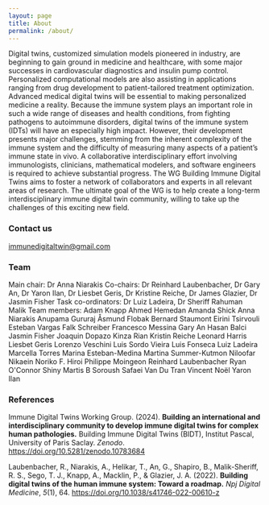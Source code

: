 ```yaml
---
layout: page
title: About
permalink: /about/
---
```


Digital twins, customized simulation models pioneered in industry, are beginning to gain ground in medicine and healthcare, with some major successes in cardiovascular diagnostics and insulin pump control. Personalized computational models are also assisting in applications ranging from drug development to patient-tailored treatment optimization. Advanced medical digital twins will be essential to making personalized medicine a reality. Because the immune system plays an important role in such a wide range of diseases and health conditions, from fighting pathogens to autoimmune disorders, digital twins of the immune system (IDTs) will have an especially high impact. However, their development presents major challenges, stemming from the inherent complexity of the immune system and the difficulty of measuring many aspects of a patient’s immune state in vivo. A collaborative interdisciplinary effort involving immunologists, clinicians, mathematical modelers, and software engineers is required to achieve substantial progress.
The WG Building Immune Digital Twins aims to foster a network of collaborators and experts in all relevant areas of research. The ultimate goal of the WG is to help create a long-term interdisciplinary immune digital twin community, willing to take up the challenges of this exciting new field.

### Contact us

[immunedigitaltwin@gmail.com](mailto:immunedigitaltwin@gmail.com)

### Team
Main chair: Dr Anna Niarakis
Co-chairs: Dr Reinhard Laubenbacher, Dr Gary An, Dr Yaron Ilan, Dr Liesbet Geris, Dr Kristine Reiche, Dr James Glazier, Dr Jasmin Fisher
Task co-ordinators: Dr Luiz Ladeira, Dr Sheriff Rahuman Malik 
Team members: 
Adam Knapp
Ahmed Hemedan
Amanda Shick
Anna Niarakis
Anupama Gururaj
Åsmund Flobak
Bernard Staumont
Eirini Tsirvouli
Esteban Vargas
Falk Schreiber
Francesco Messina
Gary An
Hasan Balci
Jasmin Fisher
Joaquin Dopazo
Kinza Rian
Kristin Reiche
Leonard Harris
Liesbet Geris
Lorenzo Veschini
Luis Sordo Vieira
Luis Fonseca
Luiz Ladeira
Marcella Torres
Marina Esteban-Medina
Martina Summer-Kutmon
Niloofar Nikaein
Noriko F. Hiroi
Philippe Moingeon
Reinhard Laubenbacher
Ryan O'Connor
Shiny Martis B
Soroush Safaei
Van Du Tran
Vincent Noël
Yaron Ilan

### References

Immune Digital Twins Working Group. (2024). **Building an international and interdisciplinary community to develop immune digital twins for complex human pathologies.** Building Immune Digital Twins (BIDT), Institut Pascal, University of Paris Saclay. *Zenodo*. <https://doi.org/10.5281/zenodo.10783684> 

Laubenbacher, R., Niarakis, A., Helikar, T., An, G., Shapiro, B., Malik-Sheriff, R. S., Sego, T. J., Knapp, A., Macklin, P., & Glazier, J. A. (2022). **Building digital twins of the human immune system: Toward a roadmap.** *Npj Digital Medicine*, *5*(1), 64. <https://doi.org/10.1038/s41746-022-00610-z>
